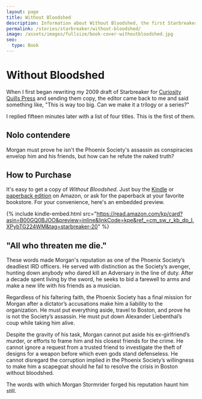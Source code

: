 ```yaml
---
layout: page
title: Without Bloodshed
description: Information about Without Bloodshed, the first Starbreaker novel published in 2013 by Matthew Graybosch.
permalink: /stories/starbreaker/without-bloodshed/
image: /assets/images/fullsize/book-cover-withoutbloodshed.jpg
seo:
  type: Book 
---
```

# Without Bloodshed

When I first began rewriting my 2009 draft of Starbreaker for [Curiosity Quills Press](https://curiosityquills.com) and sending them copy, the editor came back to me and said something like, "This is way too big. Can we make it a trilogy or a series?"

I replied fifteen minutes later with a list of four titles. This is the first of them.

## Nolo contendere

Morgan must prove he isn't the Phoenix Society's assassin as conspiracies envelop him and his friends, but how can he refute the naked truth?

## How to Purchase

It's easy to get a copy of *Without Bloodshed*. Just buy the [Kindle](href="https://www.amazon.com/gp/product/B00GQ0BJOO/ref=as_li_tl?ie=UTF8&camp=1789&creative=9325&creativeASIN=B00GQ0BJOO&linkCode=as2&tag=starbreaker-20&linkId=c696333fe35794b952311064350ca847) or [paperback edition](https://www.amazon.com/gp/product/1620072793/ref=as_li_tl?ie=UTF8&tag=starbreaker-20&camp=1789&creative=9325&linkCode=as2&creativeASIN=1620072793&linkId=49f7c17f7bacc3787e715f7487c0c7fd) on Amazon, or ask for the paperback at your favorite bookstore. For your convenience, here's an embedded preview.

{% include kindle-embed.html src="https://read.amazon.com/kp/card?asin=B00GQ0BJOO&preview=inline&linkCode=kpe&ref_=cm_sw_r_kb_dp_I.XPybTG224WM&tag=starbreaker-20" %}

## "All who threaten me die."

These words made Morgan's reputation as one of the Phoenix Society’s deadliest IRD officers. He served with distinction as the Society’s avenger, hunting down anybody who dared kill an Adversary in the line of duty. After a decade spent living by the sword, he seeks to bid a farewell to arms and make a new life with his friends as a musician.

Regardless of his faltering faith, the Phoenix Society has a final mission for Morgan after a dictator’s accusations make him a liability to the organization. He must put everything aside, travel to Boston, and prove he is not the Society’s assassin. He must put down Alexander Liebenthal’s coup while taking him alive.

Despite the gravity of his task, Morgan cannot put aside his ex-girlfriend’s murder, or efforts to frame him and his closest friends for the crime. He cannot ignore a request from a trusted friend to investigate the theft of designs for a weapon before which even gods stand defenseless. He cannot disregard the corruption implied in the Phoenix Society’s willingness to make him a scapegoat should he fail to resolve the crisis in Boston without bloodshed.

The words with which Morgan Stormrider forged his reputation haunt him still.

